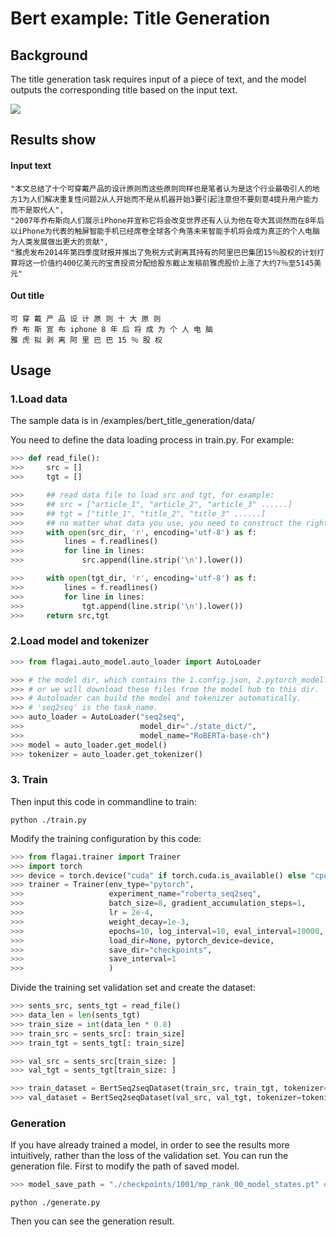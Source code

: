 # Bert example: Title Generation

## Background
The title generation task requires input of a piece of text, and the model outputs the corresponding title based on the input text.

![](./img/bert_title_generation_model.png)

## Results show

#### Input text
```
"本文总结了十个可穿戴产品的设计原则而这些原则同样也是笔者认为是这个行业最吸引人的地方1为人们解决重复性问题2从人开始而不是从机器开始3要引起注意但不要刻意4提升用户能力而不是取代人",
"2007年乔布斯向人们展示iPhone并宣称它将会改变世界还有人认为他在夸大其词然而在8年后以iPhone为代表的触屏智能手机已经席卷全球各个角落未来智能手机将会成为真正的个人电脑为人类发展做出更大的贡献",
"雅虎发布2014年第四季度财报并推出了免税方式剥离其持有的阿里巴巴集团15％股权的计划打算将这一价值约400亿美元的宝贵投资分配给股东截止发稿前雅虎股价上涨了大约7％至5145美元"
```
#### Out title
```
可 穿 戴 产 品 设 计 原 则 十 大 原 则
乔 布 斯 宣 布 iphone 8 年 后 将 成 为 个 人 电 脑
雅 虎 拟 剥 离 阿 里 巴 巴 15 ％ 股 权
```
## Usage

### 1.Load data
The sample data is in /examples/bert_title_generation/data/

You need to define the data loading process in train.py. For example:
```python
>>> def read_file():
>>>     src = []
>>>     tgt = []

>>>     ## read data file to load src and tgt, for example:
>>>     ## src = ["article_1", "article_2", "article_3" ......]
>>>     ## tgt = ["title_1", "title_2", "title_3" ......]
>>>     ## no matter what data you use, you need to construct the right src and tgt.
>>>     with open(src_dir, 'r', encoding='utf-8') as f:
>>>         lines = f.readlines()
>>>         for line in lines:
>>>             src.append(line.strip('\n').lower())

>>>     with open(tgt_dir, 'r', encoding='utf-8') as f:
>>>         lines = f.readlines()
>>>         for line in lines:
>>>             tgt.append(line.strip('\n').lower())
>>>     return src,tgt
```

### 2.Load model and tokenizer

```python
>>> from flagai.auto_model.auto_loader import AutoLoader

>>> # the model dir, which contains the 1.config.json, 2.pytorch_model.bin, 3.vocab.txt,
>>> # or we will download these files from the model hub to this dir.
>>> # Autoloader can build the model and tokenizer automatically.
>>> # 'seq2seq' is the task_name.
>>> auto_loader = AutoLoader("seq2seq",
>>>                          model_dir="./state_dict/",
>>>                          model_name="RoBERTa-base-ch")
>>> model = auto_loader.get_model()
>>> tokenizer = auto_loader.get_tokenizer()
```

### 3. Train
Then input this code in commandline to train:
```commandline
python ./train.py
```
Modify the training configuration by this code:
```python
>>> from flagai.trainer import Trainer
>>> import torch
>>> device = torch.device("cuda" if torch.cuda.is_available() else "cpu")
>>> trainer = Trainer(env_type="pytorch",
>>>                   experiment_name="roberta_seq2seq",
>>>                   batch_size=8, gradient_accumulation_steps=1,
>>>                   lr = 2e-4,
>>>                   weight_decay=1e-3,
>>>                   epochs=10, log_interval=10, eval_interval=10000,
>>>                   load_dir=None, pytorch_device=device,
>>>                   save_dir="checkpoints",
>>>                   save_interval=1
>>>                   )
```
Divide the training set validation set and create the dataset:
```python
>>> sents_src, sents_tgt = read_file()
>>> data_len = len(sents_tgt)
>>> train_size = int(data_len * 0.8)
>>> train_src = sents_src[: train_size]
>>> train_tgt = sents_tgt[: train_size]

>>> val_src = sents_src[train_size: ]
>>> val_tgt = sents_tgt[train_size: ]

>>> train_dataset = BertSeq2seqDataset(train_src, train_tgt, tokenizer=tokenizer, maxlen=maxlen)
>>> val_dataset = BertSeq2seqDataset(val_src, val_tgt, tokenizer=tokenizer, maxlen=maxlen)
```

### Generation
If you have already trained a model, in order to see the results more intuitively, rather than the loss of the validation set.
You can run the generation file.
First to modify the path of saved model.
```python
>>> model_save_path = "./checkpoints/1001/mp_rank_00_model_states.pt" ## 1001 is example, you need modify the number.
```
```commandline
python ./generate.py
```
Then you can see the generation result.

